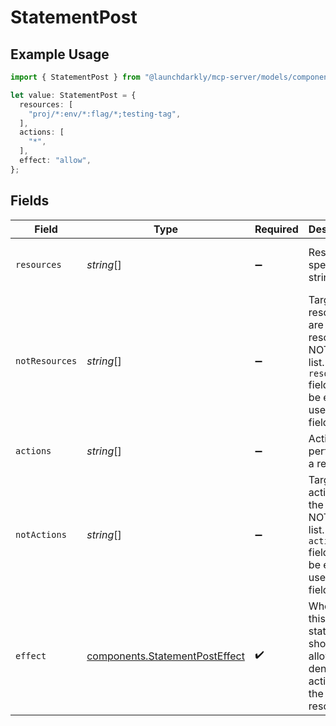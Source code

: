 # StatementPost

## Example Usage

```typescript
import { StatementPost } from "@launchdarkly/mcp-server/models/components";

let value: StatementPost = {
  resources: [
    "proj/*:env/*:flag/*;testing-tag",
  ],
  actions: [
    "*",
  ],
  effect: "allow",
};
```

## Fields

| Field                                                                                                                    | Type                                                                                                                     | Required                                                                                                                 | Description                                                                                                              | Example                                                                                                                  |
| ------------------------------------------------------------------------------------------------------------------------ | ------------------------------------------------------------------------------------------------------------------------ | ------------------------------------------------------------------------------------------------------------------------ | ------------------------------------------------------------------------------------------------------------------------ | ------------------------------------------------------------------------------------------------------------------------ |
| `resources`                                                                                                              | *string*[]                                                                                                               | :heavy_minus_sign:                                                                                                       | Resource specifier strings                                                                                               | [<br/>"proj/*:env/*:flag/*;testing-tag"<br/>]                                                                            |
| `notResources`                                                                                                           | *string*[]                                                                                                               | :heavy_minus_sign:                                                                                                       | Targeted resources are the resources NOT in this list. The <code>resources</code> field must be empty to use this field. |                                                                                                                          |
| `actions`                                                                                                                | *string*[]                                                                                                               | :heavy_minus_sign:                                                                                                       | Actions to perform on a resource                                                                                         | [<br/>"*"<br/>]                                                                                                          |
| `notActions`                                                                                                             | *string*[]                                                                                                               | :heavy_minus_sign:                                                                                                       | Targeted actions are the actions NOT in this list. The <code>actions</code> field must be empty to use this field.       |                                                                                                                          |
| `effect`                                                                                                                 | [components.StatementPostEffect](../../models/components/statementposteffect.md)                                         | :heavy_check_mark:                                                                                                       | Whether this statement should allow or deny actions on the resources.                                                    | allow                                                                                                                    |